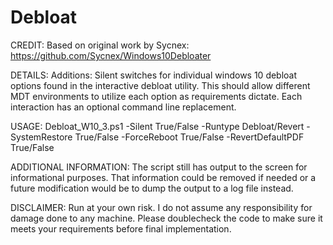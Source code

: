 # Debloat
CREDIT:
Based on original work by Sycnex: https://github.com/Sycnex/Windows10Debloater

DETAILS:
Additions: Silent switches for individual windows 10 debloat options found in the interactive debloat utility. This should allow different MDT environments to utilize each option as requirements dictate. Each interaction has an optional command line replacement.

USAGE:
Debloat_W10_3.ps1 -Silent True/False -Runtype Debloat/Revert -SystemRestore True/False -ForceReboot True/False -RevertDefaultPDF True/False

ADDITIONAL INFORMATION:
The script still has output to the screen for informational purposes. That information could be removed if needed or a future modification would be to dump the output to a log file instead. 

DISCLAIMER:
Run at your own risk. I do not assume any responsibility for damage done to any machine. Please doublecheck the code to make sure it meets your requirements before final implementation.
